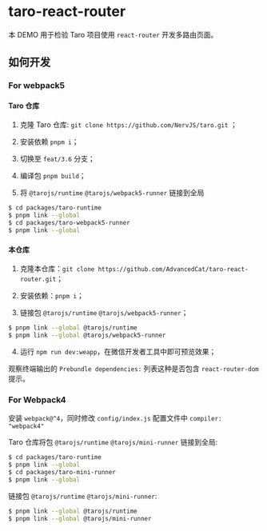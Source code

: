 # taro-react-router

本 DEMO 用于检验 Taro 项目使用 `react-router` 开发多路由页面。

## 如何开发

### For webpack5

#### Taro 仓库

1. 克隆 Taro 仓库: `git clone https://github.com/NervJS/taro.git` ；

2. 安装依赖 `pnpm i`；

3. 切换至 `feat/3.6` 分支；

4. 编译包 `pnpm build`；

5. 将 `@tarojs/runtime` `@tarojs/webpack5-runner` 链接到全局

```bash
$ cd packages/taro-runtime
$ pnpm link --global
$ cd packages/taro-webpack5-runner
$ pnpm link --global
```


#### 本仓库

1. 克隆本仓库：`git clone https://github.com/AdvancedCat/taro-react-router.git`；

2. 安装依赖：`pnpm i`；

3. 链接包 `@tarojs/runtime` `@tarojs/webpack5-runner`；

```bash
$ pnpm link --global @tarojs/runtime
$ pnpm link --global @tarojs/webpack5-runner
```

4. 运行 `npm run dev:weapp`，在微信开发者工具中即可预览效果；


观察终端输出的 `Prebundle dependencies:` 列表这种是否包含 `react-router-dom` 提示。


### For Webpack4

安装 `webpack@^4`，同时修改 `config/index.js` 配置文件中 `compiler: "webpack4"`

Taro 仓库将包 `@tarojs/runtime` `@tarojs/mini-runner` 链接到全局:

```bash
$ cd packages/taro-runtime
$ pnpm link --global
$ cd packages/taro-mini-runner
$ pnpm link --global
```

链接包 `@tarojs/runtime` `@tarojs/mini-runner`:

```bash
$ pnpm link --global @tarojs/runtime
$ pnpm link --global @tarojs/mini-runner
```
